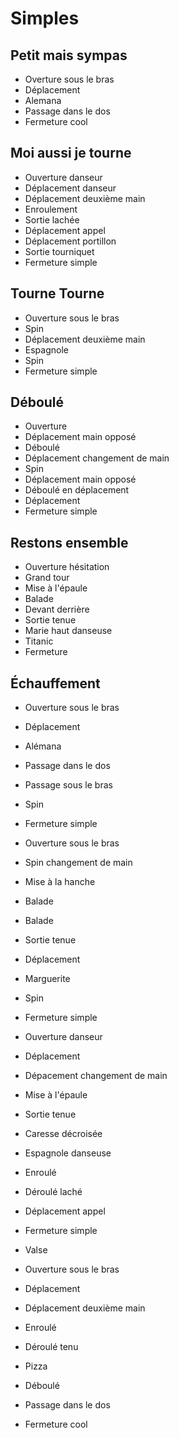 
Simples
=======

Petit mais sympas
-------------------

- Overture sous le bras
- Déplacement
- Alemana
- Passage dans le dos
- Fermeture cool

Moi aussi je tourne
-------------------

- Ouverture danseur
- Déplacement danseur
- Déplacement deuxième main
- Enroulement
- Sortie lachée
- Déplacement appel
- Déplacement portillon
- Sortie tourniquet
- Fermeture simple

Tourne Tourne
-------------------

- Ouverture sous le bras
- Spin
- Déplacement deuxième main
- Espagnole
- Spin
- Fermeture simple

Déboulé
-------------------

- Ouverture
- Déplacement main opposé
- Déboulé
- Déplacement changement de main
- Spin
- Déplacement main opposé
- Déboulé en déplacement
- Déplacement
- Fermeture simple

Restons ensemble
-------------------

- Ouverture hésitation
- Grand tour
- Mise à l'épaule
- Balade
- Devant derrière
- Sortie tenue
- Marie haut danseuse
- Titanic
- Fermeture


Échauffement
------------

- Ouverture sous le bras
- Déplacement
- Alémana
- Passage dans le dos
- Passage sous le bras
- Spin
- Fermeture simple

- Ouverture sous le bras
- Spin changement de main
- Mise à la hanche
- Balade
- Balade
- Sortie tenue
- Déplacement
- Marguerite
- Spin
- Fermeture simple

- Ouverture danseur
- Déplacement
- Dépacement changement de main
- Mise à l'épaule
- Sortie tenue
- Caresse décroisée
- Espagnole danseuse
- Enroulé
- Déroulé laché
- Déplacement appel
- Fermeture simple

- Valse
- Ouverture sous le bras
- Déplacement
- Déplacement deuxième main
- Enroulé
- Déroulé tenu
- Pizza
- Déboulé
- Passage dans le dos
- Fermeture cool

